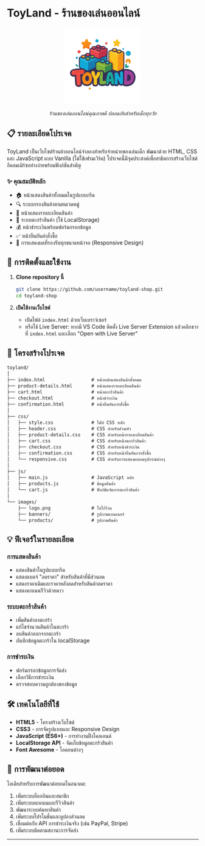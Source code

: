 # ToyLand - ร้านของเล่นออนไลน์

<div align="center">
  <img src="images/logo.png" alt="ToyLand Logo" width="200">
  <p><em>ร้านของเล่นออนไลน์คุณภาพดี ปลอดภัยสำหรับเด็กทุกวัย</em></p>
</div>

## 📋 รายละเอียดโปรเจค

ToyLand เป็นเว็บไซต์ร้านค้าออนไลน์จำลองสำหรับจำหน่ายของเล่นเด็ก พัฒนาด้วย HTML, CSS และ JavaScript แบบ Vanilla (ไม่ใช้เฟรมเวิร์ค) โปรเจคนี้มีจุดประสงค์เพื่อสาธิตการสร้างเว็บไซต์อีคอมเมิร์ซอย่างง่ายพร้อมฟังก์ชันสำคัญ

### ✨ คุณสมบัติหลัก

- 🏠 หน้าแสดงสินค้าทั้งหมดในรูปแบบกริด
- 🔍 ระบบกรองสินค้าตามหมวดหมู่
- 📝 หน้าแสดงรายละเอียดสินค้า
- 🛒 ระบบตะกร้าสินค้า (ใช้ LocalStorage)
- 💰 หน้าชำระเงินพร้อมฟอร์มกรอกข้อมูล
- ✅ หน้ายืนยันคำสั่งซื้อ
- 📱 การแสดงผลที่รองรับทุกขนาดหน้าจอ (Responsive Design)

## 🚀 การติดตั้งและใช้งาน

1. **Clone repository นี้**
   ```bash
   git clone https://github.com/username/toyland-shop.git
   cd toyland-shop
   ```

2. **เปิดใช้งานเว็บไซต์**
   - เปิดไฟล์ `index.html` ด้วยเว็บเบราว์เซอร์
   - หรือใช้ Live Server: หากมี VS Code ติดตั้ง Live Server Extension แล้วคลิกขวาที่ `index.html` และเลือก "Open with Live Server"

## 📂 โครงสร้างโปรเจค

```
toyland/
│
├── index.html                 # หน้าหลักแสดงสินค้าทั้งหมด
├── product-details.html       # หน้าแสดงรายละเอียดสินค้า
├── cart.html                  # หน้าตะกร้าสินค้า
├── checkout.html              # หน้าชำระเงิน
├── confirmation.html          # หน้ายืนยันการสั่งซื้อ
│
├── css/
│   ├── style.css              # ไฟล์ CSS หลัก
│   ├── header.css             # CSS สำหรับส่วนหัว
│   ├── product-details.css    # CSS สำหรับหน้ารายละเอียดสินค้า
│   ├── cart.css               # CSS สำหรับหน้าตะกร้าสินค้า
│   ├── checkout.css           # CSS สำหรับหน้าชำระเงิน
│   ├── confirmation.css       # CSS สำหรับหน้ายืนยันการสั่งซื้อ
│   └── responsive.css         # CSS สำหรับการแสดงผลบนอุปกรณ์ต่างๆ
│
├── js/
│   ├── main.js                # JavaScript หลัก
│   ├── products.js            # ข้อมูลสินค้า
│   └── cart.js                # ฟังก์ชันจัดการตะกร้าสินค้า
│
└── images/
    ├── logo.png               # โลโก้ร้าน
    ├── banners/               # รูปภาพแบนเนอร์
    └── products/              # รูปภาพสินค้า
```

## 💡 ฟีเจอร์ในรายละเอียด

### การแสดงสินค้า
- แสดงสินค้าในรูปแบบกริด
- แสดงแบดจ์ "ลดราคา" สำหรับสินค้าที่มีส่วนลด
- แสดงราคาเดิมและราคาหลังลดสำหรับสินค้าลดราคา
- แสดงคะแนนรีวิวด้วยดาว

### ระบบตะกร้าสินค้า
- เพิ่มสินค้าลงตะกร้า
- แก้ไขจำนวนสินค้าในตะกร้า
- ลบสินค้าออกจากตะกร้า
- บันทึกข้อมูลตะกร้าใน localStorage

### การชำระเงิน
- ฟอร์มกรอกข้อมูลการจัดส่ง
- เลือกวิธีการชำระเงิน
- ตรวจสอบความถูกต้องของข้อมูล

## 🛠️ เทคโนโลยีที่ใช้

- **HTML5** - โครงสร้างเว็บไซต์
- **CSS3** - การจัดรูปแบบและ Responsive Design
- **JavaScript (ES6+)** - การทำงานฝั่งไคลเอนต์
- **LocalStorage API** - จัดเก็บข้อมูลตะกร้าสินค้า
- **Font Awesome** - ไอคอนต่างๆ

## 📝 การพัฒนาต่อยอด

ไอเดียสำหรับการพัฒนาต่อยอดในอนาคต:

1. เพิ่มระบบล็อกอินและสมาชิก
2. เพิ่มระบบคะแนนและรีวิวสินค้า
3. พัฒนาระบบค้นหาสินค้า
4. เพิ่มระบบโปรโมชั่นและคูปองส่วนลด
5. เชื่อมต่อกับ API การชำระเงินจริง (เช่น PayPal, Stripe)
6. เพิ่มระบบติดตามสถานะการจัดส่ง

---

